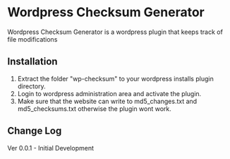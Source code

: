 Wordpress Checksum Generator
================
Wordpress Checksum Generator is a wordpress plugin that keeps track of file modifications

Installation
------------
1. Extract the folder "wp-checksum" to your wordpress installs plugin directory.
2. Login to wordpress administration area and activate the plugin.
3. Make sure that the website can write to md5_changes.txt and md5_checksums.txt otherwise the plugin wont work.

Change Log
----------
Ver 0.0.1 -  Initial Development